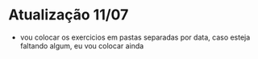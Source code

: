 # Atualização 11/07
- vou colocar os exercicios em pastas separadas por data, caso esteja faltando algum, eu vou colocar ainda
